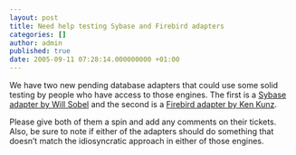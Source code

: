 ```yaml
---
layout: post
title: Need help testing Sybase and Firebird adapters
categories: []
author: admin
published: true
date: 2005-09-11 07:28:14.000000000 +01:00
---
```

<p>We have two new pending database adapters that could use some solid testing by people who have access to those engines. The first is a <a href="http://dev.rubyonrails.com/ticket/2030">Sybase adapter by Will Sobel</a> and the second is a <a href="http://dev.rubyonrails.com/ticket/1874">Firebird adapter by Ken Kunz</a>.</p>
<p>Please give both of them a spin and add any comments on their tickets. Also, be sure to note if either of the adapters should do something that doesn&#8217;t match the idiosyncratic approach in either of those engines.</p>